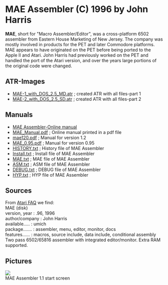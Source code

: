 # MAE Assembler (C) 1996 by John Harris  
  
__MAE__, short for "Macro Assembler/Editor", was a cross-platform 6502 assembler from Eastern House Marketing of New Jersey. The company was mostly involved in products for the PET and later Commodore platforms. MAE appears to have originated on the PET before being ported to the Apple II and Atari. John Harris had previously worked on the PET and handled the port of the Atari version, and over the years large portions of the original code were changed.  
  
## ATR-Images  
- [MAE-1_with_DOS_2.5_MD.atr](attachments/MAE-1_with_DOS_2.5_MD.atr) ; created ATR with all files-part 1  
- [MAE-2_with_DOS_2.5_SD.atr](attachments/MAE-2_with_DOS_2.5_SD.atr) ; created ATR with all files-part 2  
  
## Manuals  
- [MAE Assembler-Online manual](http://www.mixinc.net/atari/mae.htm#tableofcontents)  
- [MAE_Manual.pdf](attachments/MAE_Manual.pdf) ; Online manual printed in a pdf file  
- [mae120.pdf](attachments/mae120.pdf) ; Manual for version 1.2  
- [MAE_0.95.pdf](attachments/MAE_0.95.pdf) ; Manual for version 0.95  
- [HISTORY.txt](attachments/HISTORY.txt) ; History file of MAE Assembler  
- [Install.txt](attachments/Install.txt) ; Install file of MAE Assembler  
- [MAE.txt](attachments/MAE.txt) ; MAE file of MAE Assembler  
- [ASM.txt](attachments/ASM.txt) ; ASM file of MAE Assembler  
- [DEBUG.txt](attachments/DEBUG.txt) ; DEBUG file of MAE Assembler  
- [HYP.txt](attachments/HYP.txt) ; HYP file of MAE Assembler  
  
## Sources  
From [Atari FAQ](http://www.faqs.org/faqs/atari-8-bit/faq/section-69.html) we find:  
MAE (disk)  
version, year  : .96, 1996  
author/company : John Harris  
available..... : umich  
package....... : assembler, menu, editor, monitor, docs  
features...... : macros, source include, data include, conditional assembly  
Two pass 6502/65816 assembler with integrated editor/monitor. Extra RAM supported.  
  
## Pictures  
![](attachments/MAE-Start.jpg)  
MAE Assembler 1.1 start screen  
  
